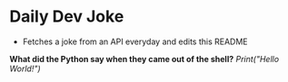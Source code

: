 
# Daily Dev Joke

- Fetches a joke from an API everyday and edits this README

**What did the Python say when they came out of the shell?**
*Print("Hello World!")*
